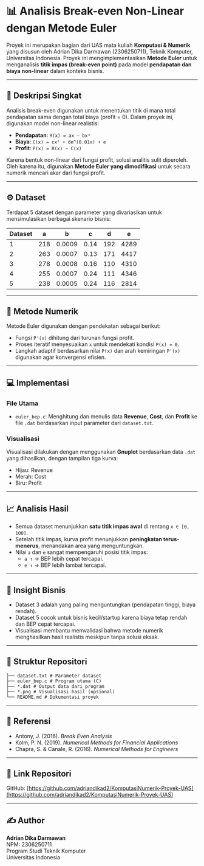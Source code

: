 # 📊 Analisis Break-even Non-Linear dengan Metode Euler

Proyek ini merupakan bagian dari UAS mata kuliah **Komputasi & Numerik** yang disusun oleh Adrian Dika Darmawan (2306250711), Teknik Komputer, Universitas Indonesia. Proyek ini mengimplementasikan **Metode Euler** untuk menganalisis **titik impas (break-even point)** pada model **pendapatan dan biaya non-linear** dalam konteks bisnis.

---

## 🧠 Deskripsi Singkat

Analisis break-even digunakan untuk menentukan titik di mana total pendapatan sama dengan total biaya (profit = 0). Dalam proyek ini, digunakan model non-linear realistis:

- **Pendapatan**: `R(x) = ax − bx³`
- **Biaya**: `C(x) = cx² + de^(0.01x) + e`
- **Profit**: `P(x) = R(x) − C(x)`

Karena bentuk non-linear dari fungsi profit, solusi analitis sulit diperoleh. Oleh karena itu, digunakan **Metode Euler yang dimodifikasi** untuk secara numerik mencari akar dari fungsi profit.

---

## ⚙️ Dataset

Terdapat 5 dataset dengan parameter yang divariasikan untuk mensimulasikan berbagai skenario bisnis:

| Dataset | a    | b       | c    | d     | e     |
|---------|------|---------|------|-------|-------|
| 1       | 218  | 0.0009  | 0.14 | 192   | 4289  |
| 2       | 263  | 0.0007  | 0.13 | 171   | 4417  |
| 3       | 278  | 0.0008  | 0.16 | 110   | 4310  |
| 4       | 255  | 0.0007  | 0.24 | 111   | 4346  |
| 5       | 238  | 0.0005  | 0.24 | 116   | 2814  |

---

## 🧮 Metode Numerik

Metode Euler digunakan dengan pendekatan sebagai berikut:

- Fungsi `P'(x)` dihitung dari turunan fungsi profit.
- Proses iteratif menyesuaikan `x` untuk mendekati kondisi `P(x) ≈ 0`.
- Langkah adaptif berdasarkan nilai `P(x)` dan arah kemiringan `P'(x)` digunakan agar konvergensi efisien.

---

## 💻 Implementasi

### File Utama
- `euler_bep.c`: Menghitung dan menulis data **Revenue**, **Cost**, dan **Profit** ke file `.dat` berdasarkan input parameter dari `dataset.txt`.

### Visualisasi
Visualisasi dilakukan dengan menggunakan **Gnuplot** berdasarkan data `.dat` yang dihasilkan, dengan tampilan tiga kurva:
- Hijau: Revenue
- Merah: Cost
- Biru: Profit

---

## 📈 Analisis Hasil

- Semua dataset menunjukkan **satu titik impas awal** di rentang `x ∈ [0, 100]`.
- Setelah titik impas, kurva profit menunjukkan **peningkatan terus-menerus**, menandakan area yang menguntungkan.
- Nilai `a` dan `e` sangat mempengaruhi posisi titik impas:
  - `a ↑` → BEP lebih cepat tercapai.
  - `e ↑` → BEP lebih lambat tercapai.

---

## 📌 Insight Bisnis

- Dataset 3 adalah yang paling menguntungkan (pendapatan tinggi, biaya rendah).
- Dataset 5 cocok untuk bisnis kecil/startup karena biaya tetap rendah dan BEP cepat tercapai.
- Visualisasi membantu memvalidasi bahwa metode numerik menghasilkan hasil realistis meskipun tanpa solusi eksak.

---

## 📂 Struktur Repositori

```
├── dataset.txt # Parameter dataset
├── euler_bep.c # Program utama (C)
├── *.dat # Output data dari program
├── *.png # Visualisasi hasil (opsional)
└── README.md # Dokumentasi proyek
```

---

## 📎 Referensi

- Antony, J. (2016). *Break Even Analysis*
- Kolm, P. N. (2019). *Numerical Methods for Financial Applications*
- Chapra, S. & Canale, R. (2016). *Numerical Methods for Engineers*

---

## 🔗 Link Repositori

GitHub: [https://github.com/adriandikad2/KomputasiNumerik-Proyek-UAS](https://github.com/adriandikad2/KomputasiNumerik-Proyek-UAS)

---

## ✍️ Author

**Adrian Dika Darmawan**  
NPM: 2306250711  
Program Studi Teknik Komputer  
Universitas Indonesia
